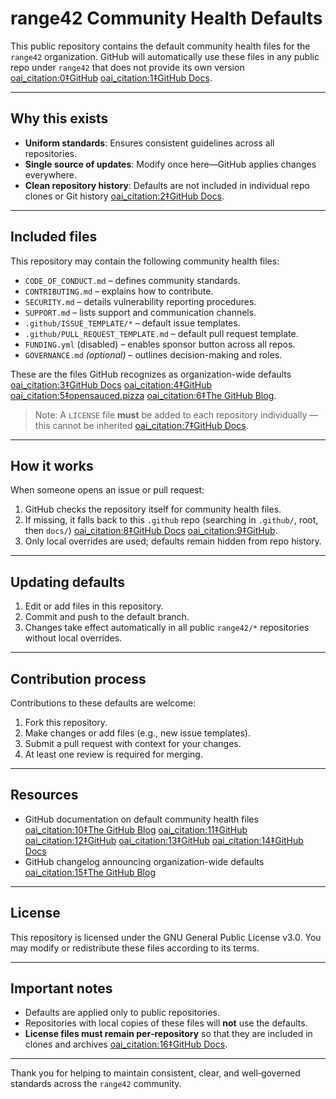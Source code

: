 # range42 Community Health Defaults

This public repository contains the default community health files for the `range42` organization. GitHub will automatically use these files in any public repo under `range42` that does not provide its own version  [oai_citation:0‡GitHub](https://github.com/vondenstein/.github?utm_source=chatgpt.com) [oai_citation:1‡GitHub Docs](https://docs.github.com/en/communities/setting-up-your-project-for-healthy-contributions/creating-a-default-community-health-file?utm_source=chatgpt.com).

---

## Why this exists

- **Uniform standards**: Ensures consistent guidelines across all repositories.  
- **Single source of updates**: Modify once here—GitHub applies changes everywhere.  
- **Clean repository history**: Defaults are not included in individual repo clones or Git history  [oai_citation:2‡GitHub Docs](https://docs.github.com/en/communities/setting-up-your-project-for-healthy-contributions/creating-a-default-community-health-file?utm_source=chatgpt.com).

---

## Included files

This repository may contain the following community health files:

- `CODE_OF_CONDUCT.md` – defines community standards.  
- `CONTRIBUTING.md` – explains how to contribute.  
- `SECURITY.md` – details vulnerability reporting procedures.  
- `SUPPORT.md` – lists support and communication channels.  
- `.github/ISSUE_TEMPLATE/*` – default issue templates.  
- `.github/PULL_REQUEST_TEMPLATE.md` – default pull request template.  
- `FUNDING.yml` (disabled) – enables sponsor button across all repos.  
- `GOVERNANCE.md` *(optional)* – outlines decision-making and roles.  

These are the files GitHub recognizes as organization-wide defaults  [oai_citation:3‡GitHub Docs](https://docs.github.com/en/communities/setting-up-your-project-for-healthy-contributions/creating-a-default-community-health-file?utm_source=chatgpt.com) [oai_citation:4‡GitHub](https://github.com/lassiecoder/community-health-files?utm_source=chatgpt.com) [oai_citation:5‡opensauced.pizza](https://opensauced.pizza/docs/community-resources/managing-community-health-files-and-templates-with-a-github-repository/?utm_source=chatgpt.com) [oai_citation:6‡The GitHub Blog](https://github.blog/changelog/2019-02-21-organization-wide-community-health-files/?utm_source=chatgpt.com).

> Note: A `LICENSE` file **must** be added to each repository individually — this cannot be inherited  [oai_citation:7‡GitHub Docs](https://docs.github.com/en/communities/setting-up-your-project-for-healthy-contributions/creating-a-default-community-health-file?utm_source=chatgpt.com).

---

## How it works

When someone opens an issue or pull request:

1. GitHub checks the repository itself for community health files.
2. If missing, it falls back to this `.github` repo (searching in `.github/`, root, then `docs/`)  [oai_citation:8‡GitHub Docs](https://docs.github.com/en/communities/setting-up-your-project-for-healthy-contributions/creating-a-default-community-health-file?utm_source=chatgpt.com) [oai_citation:9‡GitHub](https://github.com/github/docs/blob/main/content/communities/setting-up-your-project-for-healthy-contributions/creating-a-default-community-health-file.md?utm_source=chatgpt.com).
3. Only local overrides are used; defaults remain hidden from repo history.

---

## Updating defaults

1. Edit or add files in this repository.
2. Commit and push to the default branch.
3. Changes take effect automatically in all public `range42/*` repositories without local overrides.

---

## Contribution process

Contributions to these defaults are welcome:

1. Fork this repository.  
2. Make changes or add files (e.g., new issue templates).  
3. Submit a pull request with context for your changes.  
4. At least one review is required for merging.

---

## Resources

- GitHub documentation on default community health files  [oai_citation:10‡The GitHub Blog](https://github.blog/changelog/2019-02-21-organization-wide-community-health-files/?utm_source=chatgpt.com) [oai_citation:11‡GitHub](https://github.com/range42?utm_source=chatgpt.com) [oai_citation:12‡GitHub](https://github.com/SiddharthShyniben/community-health?utm_source=chatgpt.com) [oai_citation:13‡GitHub](https://github.com/cmnhospitals/.github?utm_source=chatgpt.com) [oai_citation:14‡GitHub Docs](https://docs.github.com/en/communities/setting-up-your-project-for-healthy-contributions/creating-a-default-community-health-file?utm_source=chatgpt.com)  
- GitHub changelog announcing organization-wide defaults  [oai_citation:15‡The GitHub Blog](https://github.blog/changelog/2019-02-21-organization-wide-community-health-files/?utm_source=chatgpt.com)

---

## License

This repository is licensed under the GNU General Public License v3.0. You may modify or redistribute these files according to its terms.

---

## Important notes

- Defaults are applied only to public repositories.  
- Repositories with local copies of these files will **not** use the defaults.  
- **License files must remain per‑repository** so that they are included in clones and archives  [oai_citation:16‡GitHub Docs](https://docs.github.com/en/communities/setting-up-your-project-for-healthy-contributions/creating-a-default-community-health-file?utm_source=chatgpt.com).

---

Thank you for helping to maintain consistent, clear, and well‑governed standards across the `range42` community.
